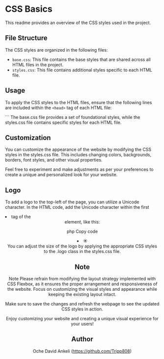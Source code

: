 # CSS Basics 

This readme provides an overview of the CSS styles used in the project.

## File Structure

The CSS styles are organized in the following files:

- `base.css`: This file contains the base styles that are shared across all HTML files in the project.
- `styles.css`: This file contains additional styles specific to each HTML file.

## Usage

To apply the CSS styles to the HTML files, ensure that the following lines are included within the `<head>` tag of each HTML file:

<link href="base.css" rel="stylesheet">
<link href="styles.css" rel="stylesheet">
```
The base.css file provides a set of foundational styles, while the styles.css file contains specific styles for each HTML file.

## **Customization**
You can customize the appearance of the website by modifying the CSS styles in the styles.css file. This includes changing colors, backgrounds, borders, font styles, and other visual properties.

Feel free to experiment and make adjustments as per your preferences to create a unique and personalized look for your website.

## Logo

To add a logo to the top-left of the page, you can utilize a Unicode character. In the HTML code, add the Unicode character within the first <li> tag of the <header> element, like this:

php
Copy code
<li class="logo">&#x2600;</li>
You can adjust the size of the logo by applying the appropriate CSS styles to the .logo class in the styles.css file.

## Note

Note
Please refrain from modifying the layout strategy implemented with CSS Flexbox, as it ensures the proper arrangement and responsiveness of the website. Focus on customizing the visual styles and appearance while keeping the existing layout intact.

Make sure to save the changes and refresh the webpage to see the updated CSS styles in action.

Enjoy customizing your website and creating a unique visual experience for your users!

## Author

Oche David Ankeli (https://github.com/Tripp808)

